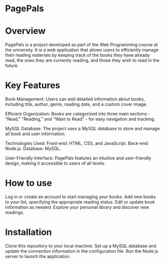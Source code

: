 # PagePals
# Overview
 PagePals is a project developed as part of the Web Programming course at the university. It is a web application that allows users to efficiently manage their reading materials by keeping track of the books they have already read, the ones they are currently reading, and those they wish to read in the future.

 # Key Features
Book Management: Users can add detailed information about books, including title, author, genre, reading date, and a custom cover image.

Efficient Organization: Books are categorized into three main sections - "Read," "Reading," and "Want to Read" - for easy navigation and tracking.

MySQL Database: The project uses a MySQL database to store and manage all book and user information.

Technologies Used:
    Front-end: HTML, CSS, and JavaScript.
    Back-end: Node.js.
    Database: MySQL.

User-Friendly Interface: PagePals features an intuitive and user-friendly design, making it accessible to users of all levels.

# How to use
Log in or create an account to start managing your books.
Add new books to your list, specifying the appropriate reading status.
Edit or update book information as needed.
Explore your personal library and discover new readings.


# Installation
Clone this repository to your local machine.
Set up a MySQL database and update the connection information in the configuration file.
Run the Node.js server to launch the application.

